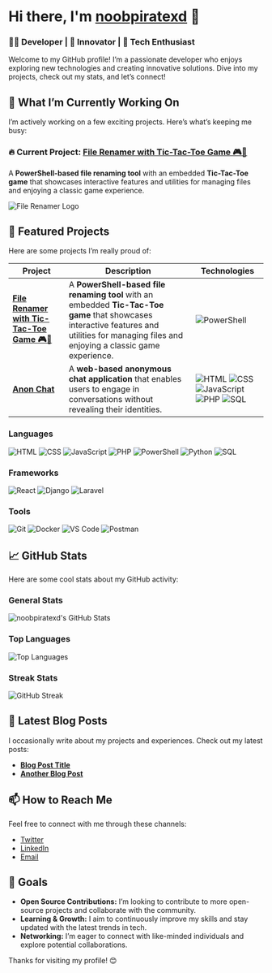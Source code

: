 # Hi there, I'm [noobpiratexd](https://github.com/noobpiratexd) 👋

### 🧑‍💻 Developer | 🚀 Innovator | 🌟 Tech Enthusiast

Welcome to my GitHub profile! I’m a passionate developer who enjoys exploring new technologies and creating innovative solutions. Dive into my projects, check out my stats, and let’s connect!

## 🚀 What I’m Currently Working On

I’m actively working on a few exciting projects. Here’s what’s keeping me busy:

### 🔥 Current Project: [File Renamer with Tic-Tac-Toe Game 🎮📁](https://github.com/noobpiratexd/filerenamerps)
A **PowerShell-based file renaming tool** with an embedded **Tic-Tac-Toe game** that showcases interactive features and utilities for managing files and enjoying a classic game experience.

![File Renamer Logo](https://via.placeholder.com/150x100?text=File+Renamer+Logo)

## 🌟 Featured Projects

Here are some projects I’m really proud of:

| Project | Description | Technologies |
|---------|-------------|--------------|
| [**File Renamer with Tic-Tac-Toe Game 🎮📁**](https://github.com/noobpiratexd/filerenamerps) | A **PowerShell-based file renaming tool** with an embedded **Tic-Tac-Toe game** that showcases interactive features and utilities for managing files and enjoying a classic game experience. | ![PowerShell](https://img.shields.io/badge/PowerShell-%235A5B5C?logo=powershell&logoColor=white)
| [**Anon Chat**](https://github.com/noobpiratexd/anonchat) | A **web-based anonymous chat application** that enables users to engage in conversations without revealing their identities. | ![HTML](https://img.shields.io/badge/HTML-%23E34F26?logo=html5&logoColor=white) ![CSS](https://img.shields.io/badge/CSS-%231572B6?logo=css3&logoColor=white) ![JavaScript](https://img.shields.io/badge/JavaScript-%23F7DF1E?logo=javascript&logoColor=white) ![PHP](https://img.shields.io/badge/PHP-%23777BB4?logo=php&logoColor=white) ![SQL](https://img.shields.io/badge/SQL-%234479A1?logo=sqlite&logoColor=white) |

### Languages

![HTML](https://img.shields.io/badge/HTML-%23E34F26?logo=html5&logoColor=white) ![CSS](https://img.shields.io/badge/CSS-%231572B6?logo=css3&logoColor=white) ![JavaScript](https://img.shields.io/badge/JavaScript-%23F7DF1E?logo=javascript&logoColor=white) ![PHP](https://img.shields.io/badge/PHP-%23777BB4?logo=php&logoColor=white) ![PowerShell](https://img.shields.io/badge/PowerShell-%235A5B5C?logo=powershell&logoColor=white) ![Python](https://img.shields.io/badge/Python-%2339C5C0?logo=python&logoColor=white) ![SQL](https://img.shields.io/badge/SQL-%234479A1?logo=sqlite&logoColor=white)

### Frameworks

![React](https://img.shields.io/badge/React-%2300BFFF?logo=react&logoColor=white) ![Django](https://img.shields.io/badge/Django-%23092E20?logo=django&logoColor=white) ![Laravel](https://img.shields.io/badge/Laravel-%23FF2D20?logo=laravel&logoColor=white) 

### Tools

![Git](https://img.shields.io/badge/Git-%23F05032?logo=git&logoColor=white) ![Docker](https://img.shields.io/badge/Docker-%2300A5E3?logo=docker&logoColor=white) ![VS Code](https://img.shields.io/badge/VS%20Code-%23007ACC?logo=visual-studio-code&logoColor=white) ![Postman](https://img.shields.io/badge/Postman-%23FF6C37?logo=postman&logoColor=white)

## 📈 GitHub Stats

Here are some cool stats about my GitHub activity:

### General Stats

![noobpiratexd's GitHub Stats](https://github-readme-stats.vercel.app/api?username=noobpiratexd&show_icons=true&hide_title=true&count_private=true&hide_border=true&bg_color=0D1117&title_color=58A6FF&text_color=9CA3AF&icon_color=79C0FF)

### Top Languages

![Top Languages](https://github-readme-stats.vercel.app/api/top-langs/?username=noobpiratexd&layout=compact&hide_title=true&hide_border=true&bg_color=0D1117&title_color=58A6FF&text_color=9CA3AF)

### Streak Stats

![GitHub Streak](https://github-readme-streak-stats.herokuapp.com/?user=noobpiratexd&hide_border=true&background=0D1117&stroke=58A6FF&ring=58A6FF&fire=F76C6C&currStreakNum=79C0FF&sideNums=9CA3AF&currStreakLabel=58A6FF&sideLabels=9CA3AF)

## 📝 Latest Blog Posts

I occasionally write about my projects and experiences. Check out my latest posts:

- [**Blog Post Title**](https://medium.com/@[YourMediumHandle]/[Post-Slug])
- [**Another Blog Post**](https://medium.com/@[YourMediumHandle]/[Post-Slug])

## 📫 How to Reach Me

Feel free to connect with me through these channels:

- [Twitter](https://twitter.com/[YourTwitterHandle])
- [LinkedIn](https://www.linkedin.com/in/[YourLinkedInProfile])
- [Email](mailto:[YourEmail@example.com])

## 🎯 Goals

- **Open Source Contributions:** I’m looking to contribute to more open-source projects and collaborate with the community.
- **Learning & Growth:** I aim to continuously improve my skills and stay updated with the latest trends in tech.
- **Networking:** I’m eager to connect with like-minded individuals and explore potential collaborations.

Thanks for visiting my profile! 😊
